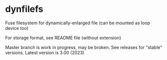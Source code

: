 # dynfilefs
Fuse filesystem for dynamically-enlarged file (can be mounted as loop device too)

For storage format, see README file (without extension)

Master branch is work in progress, may be broken. See releases for "stable" versions.
Latest version is 3.00 (2023)